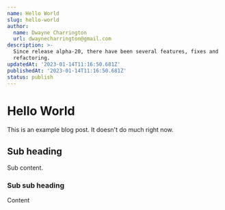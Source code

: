 ```yaml
---
name: Hello World
slug: hello-world
author:
  name: Dwayne Charrington
  url: dwaynecharrington@gmail.com
description: >-
  Since release alpha-20, there have been several features, fixes and
  refactoring.
updatedAt: '2023-01-14T11:16:50.681Z'
publishedAt: '2023-01-14T11:16:50.681Z'
status: publish
---
```


# Hello World

This is an example blog post. It doesn't do much right now.

## Sub heading

Sub content.

### Sub sub heading

Content